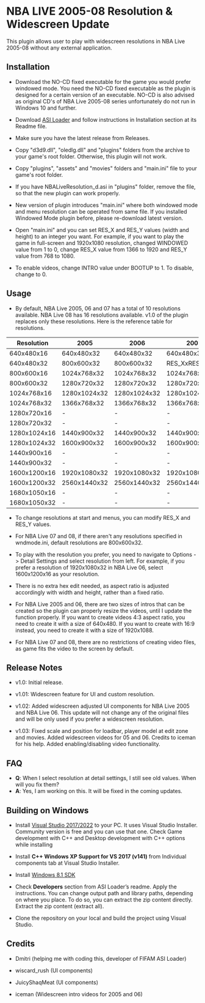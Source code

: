 # NBA LIVE 2005-08 Resolution & Widescreen Update

This plugin allows user to play with widescreen resolutions in NBA Live 2005-08 without any external application.

## Installation

- Download the NO-CD fixed executable for the game you would prefer windowed mode. You need the NO-CD fixed executable as the plugin is designed for a certain version of an executable. NO-CD is also advised as original CD's of NBA Live 2005-08 series unfortunately do not run in Windows 10 and further.

- Download [ASI Loader](https://forums.nba-live.com/downloads.php?view=detail&df_id=13583) and follow instructions in Installation section at its Readme file.

- Make sure you have the latest release from Releases.

- Copy "d3d9.dll", "oledlg.dll" and "plugins" folders from the archive to your game's root folder.
Otherwise, this plugin will not work.

- Copy "plugins", "assets" and "movies" folders and "main.ini" file to your game's root folder.

- If you have NBALiveResolution_d.asi in "plugins" folder, remove the file, so that the new plugin can work properly.

- New version of plugin introduces "main.ini" where both windowed mode and menu resolution can be operated from same file. If you installed Windowed Mode plugin before, please re-download latest version.

- Open "main.ini" and you can set RES_X and RES_Y values (width and height) to an integer you want. For example, if you want to play the game in full-screen and 1920x1080 resolution, changed WINDOWED value from 1 to 0, change RES_X value from 1366 to 1920 and RES_Y value from 768 to 1080.

- To enable videos, change INTRO value under BOOTUP to 1. To disable, change to 0.

## Usage

- By default, NBA Live 2005, 06 and 07 has a total of 10 resolutions available. NBA Live 08 has 16 resolutions available. v1.0 of the plugin replaces only these resolutions. Here is the reference table for resolutions.

| Resolution    | 2005         | 2006         | 2007         | 2008         |
|---------------|--------------|--------------|--------------|--------------|
| 640x480x16    | 640x480x32   | 640x480x32   | 640x480x32   | 640x480x32   |
| 640x480x32    | 800x600x32   | 800x600x32   | RES_XxRES_Yx32*   | RES_XxRES_Yx32*   |
| 800x600x16    | 1024x768x32  | 1024x768x32  | 1024x768x32  | 1024x768x32  |
| 800x600x32    | 1280x720x32  | 1280x720x32  | 1280x720x32  | 1280x720x32  |
| 1024x768x16   | 1280x1024x32 | 1280x1024x32 | 1280x1024x32 | 1280x1024x32 |
| 1024x768x32   | 1366x768x32  | 1366x768x32  | 1366x768x32  | 1366x768x32  |
| 1280x720x16   | -            | -            | -            | 1440x900x32  |
| 1280x720x32   | -            | -            | -            | 1600x900x32  |
| 1280x1024x16  | 1440x900x32  | 1440x900x32  | 1440x900x32  | 1600x1200x32 |
| 1280x1024x32  | 1600x900x32  | 1600x900x32  | 1600x900x32  | 1680x1050x32 |
| 1440x900x16   | -            | -            | -            | 1920x1080x32 |
| 1440x900x32   | -            | -            | -            | 2560x1440x32 |
| 1600x1200x16  | 1920x1080x32 | 1920x1080x32 | 1920x1080x32 | 3440x1440x32 |
| 1600x1200x32  | 2560x1440x32 | 2560x1440x32 | 2560x1440x32 | 3840x1080x32 |
| 1680x1050x16  | -            | -            | -            | 3840x1200x32 |
| 1680x1050x32  | -            | -            | -            | 3840x1600x32 |

- To change resolutions at start and menus, you can modify RES_X and RES_Y values.

- For NBA Live 07 and 08, if there aren't any resolutions specified in wndmode.ini, default resolutions are 800x600x32.

- To play with the resolution you prefer, you need to navigate to Options -> Detail Settings and select resolution from left. For example, if you prefer a resolution of 1920x1080x32 in NBA Live 06, select 1600x1200x16 as your resolution.

- There is no extra hex edit needed, as aspect ratio is adjusted accordingly with width and height, rather than a fixed ratio.

- For NBA Live 2005 and 06, there are two sizes of intros that can be created so the plugin can properly resize the videos, until I update the function properly. If you want to create videos 4:3 aspect ratio, you need to create it with a size of 640x480. If you want to create with 16:9 instead, you need to create it with a size of 1920x1088.

- For NBA Live 07 and 08, there are no restrictions of creating video files, as game fits the video to the screen by default.

## Release Notes

- v1.0: Initial release.

- v1.01: Widescreen feature for UI and custom resolution.

- v1.02: Added widescreen adjusted UI components for NBA Live 2005 and NBA Live 06. This update will not change any of the original files and will be only used if you prefer a widescreen resolution.

- v1.03: Fixed scale and position for loadbar, player model at edit zone and movies. Added widescreen videos for 05 and 06. Credits to iceman for his help. Added enabling/disabling video functionality.

## FAQ

- **Q**: When I select resolution at detail settings, I still see old values. When will you fix them?
- **A**: Yes, I am working on this. It will be fixed in the coming updates.

## Building on Windows

- Install [Visual Studio 2017/2022](https://visualstudio.microsoft.com/vs/community/) to your PC. It uses Visual Studio Installer. Community version is free and you can use that one. Check Game development with C++ and Desktop development with C++ options while installing

- Install **C++ Windows XP Support for VS 2017 (v141)** from Individual components tab at Visual Studio Installer.

- Install [Windows 8.1 SDK](https://developer.microsoft.com/en-us/windows/downloads/sdk-archive/)

- Check **Developers** section from ASI Loader’s readme. Apply the instructions. You can change output path and library paths, depending on where you place. To do so, you can extract the zip content directly. Extract the zip content (extract all).

- Clone the repository on your local and build the project using Visual Studio.

## Credits

- Dmitri (helping me with coding this, developer of FIFAM ASI Loader)

- wiscard_rush (UI components)

- JuicyShaqMeat (UI components)

- iceman (Widescreen intro videos for 2005 and 06)